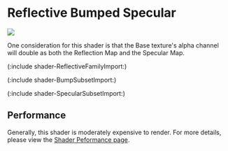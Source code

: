 Reflective Bumped Specular
==========================


![](http://docwiki.hq.unity3d.com/uploads/Main/Shaders./Shader-ReflBumpSpec.png)  

One consideration for this shader is that the Base texture's alpha channel will double as both the Reflection Map and the Specular Map.

(:include shader-ReflectiveFamilyImport:)

(:include shader-BumpSubsetImport:)

(:include shader-SpecularSubsetImport:)

Performance
-----------


Generally, this shader is moderately expensive to render.  For more details, please view the [Shader Peformance page](shader-Performance.html).
